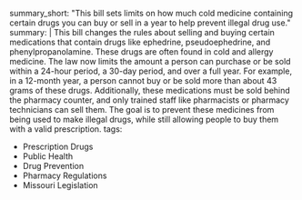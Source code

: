 summary_short: "This bill sets limits on how much cold medicine containing certain drugs you can buy or sell in a year to help prevent illegal drug use."
summary: |
  This bill changes the rules about selling and buying certain medications that contain drugs like ephedrine, pseudoephedrine, and phenylpropanolamine. These drugs are often found in cold and allergy medicine. The law now limits the amount a person can purchase or be sold within a 24-hour period, a 30-day period, and over a full year. For example, in a 12-month year, a person cannot buy or be sold more than about 43 grams of these drugs. Additionally, these medications must be sold behind the pharmacy counter, and only trained staff like pharmacists or pharmacy technicians can sell them. The goal is to prevent these medicines from being used to make illegal drugs, while still allowing people to buy them with a valid prescription.
tags:
  - Prescription Drugs
  - Public Health
  - Drug Prevention
  - Pharmacy Regulations
  - Missouri Legislation
